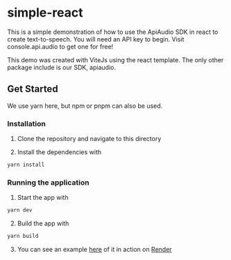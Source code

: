 # simple-react

This is a simple demonstration of how to use the ApiAudio SDK in react to create text-to-speech. You will need an API key to begin. Visit console.api.audio to get one for free!

This demo was created with ViteJs using the react template. The only other package include is our SDK, apiaudio.

## Get Started

We use yarn here, but npm or pnpm can also be used.

### Installation

1. Clone the repository and navigate to this directory

2. Install the dependencies with

```bash
yarn install
```

### Running the application

1. Start the app with

```bash
yarn dev
```

2. Build the app with

```bash
yarn build
```

3. You can see an example [here](https://apiaudio-example.onrender.com/) of it in action on [Render](www.render.com)
